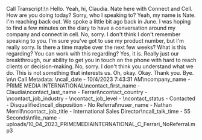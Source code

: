 Call Transcript:\n Hello. Yeah, hi, Claudia. Nate here with Connect and Cell. How are you doing today? Sorry, who I speaking to? Yeah, my name is Nate. I'm reaching back out. We spoke a little bit ago back in June. I was hoping to find a few minutes on the diary to have a conversation around my company and connect in cell. No, sorry. I don't think I don't remember speaking to you. I'm sure you've got to use my product number, but I'm really sorry. Is there a time maybe over the next few weeks? What is this regarding? You can work with this regarding? Yes, it is. Really just our breakthrough, our ability to get you in touch on the phone with hard to reach clients or decision-making. No, sorry. I don't think you understand what we do. This is not something that interests us. Oh, okay. Okay. Thank you. Bye. \n\n Call Metadata: \ncall_date - 10/4/2023 7:43:31 AM\ncompany_name - PRIME MEDIA INTERNATIONAL\ncontact_first_name - Claudia\ncontact_last_name - Ferrari\ncontact_country - \ncontact_job_industry - \ncontact_job_level - \ncontact_status - Contacted - Disqualified\ncall_disposition - No Referral\nuser_name - Nathan Merrill\ncontact_job_title - International Sales Director\ncall_talk_time - 55 Seconds\nfile_name - uploads/10_04_2023_PRIMEMEDIAINTERNATIONAL_C_Ferrari_NoReferral.mp3
